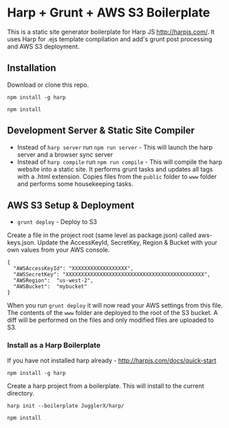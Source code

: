 # Harp + Grunt + AWS S3 Boilerplate
This is a static site generator boilerplate for Harp JS http://harpjs.com/. It uses Harp for .ejs template compilation and add's grunt post processing and AWS S3 deployment.

## Installation

Download or clone this repo.

```
npm install -g harp
```
```
npm install
```

## Development Server & Static Site Compiler

- Instead of `harp server` run `npm run server` - This will launch the harp server and a browser sync server
- Instead of `harp compile` run `npm run compile` - This will compile the harp website into a static site. It performs grunt tasks and updates all <a> tags with a .html extension. Copies files from the `public` folder to `www` folder and performs some housekeeping tasks.


## AWS S3 Setup & Deployment

- `grunt deploy` - Deploy to S3

Create a file in the project root (same level as package.json) called aws-keys.json. Update the AccessKeyId, SecretKey, Region & Bucket with your own values from your AWS console.

```
{
  "AWSAccessKeyId": "XXXXXXXXXXXXXXXXXX",
  "AWSSecretKey": "XXXXXXXXXXXXXXXXXXXXXXXXXXXXXXXXXXXXXXXXXXXXX",
  "AWSRegion":  "us-west-2",
  "AWSBucket":  "mybucket"
}
```

When you run `grunt deploy` it will now read your AWS settings from this file. The contents of the `www` folder are deployed to the root of the S3 bucket. A diff will be performed on the files and only modified files are uploaded to S3.


### Install as a Harp Boilerplate

If you have not installed harp already - http://harpjs.com/docs/quick-start
```
npm install -g harp
```
Create a harp project from a boilerplate. This will install to the current directory.
```
harp init --boilerplate JugglerX/harp/
```
```
npm install
```
